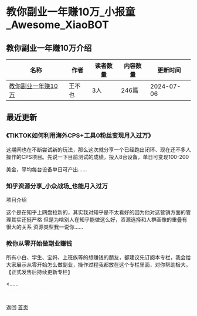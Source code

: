 # 教你副业一年赚10万_小报童_Awesome_XiaoBOT

## 教你副业一年赚10万介绍
>   
  


|名称|作者|读者数量|内容数量|更新时间|
|---|---|---|---|---|
|[教你副业一年赚10万](https://xiaobot.net/p/469152675?refer=0b133df9-27dc-423b-8101-639049001c13)|王不也|3人|246篇|2024-07-06|

## 最近更新
### 《TIKTOK如何利用海外CPS+工具0粉丝变现月入过万》

这期间也在不断尝试新的玩法，那么这次就分享一个已经跑出闭环、现在还不多人操作的CPS项目。先说一下目前测试的成绩，投入8台设备，单日可变现100-200

美金，平均每台设备单日可产出......

### 知乎资源分享_小众战场_也能月入过万

项目介绍

这个是在知乎上网盘拉新的，其实我对知乎是不太看好的因为他对这营销方面的管理其实还挺严格 但是为啥别人在知乎能做这么好，资源选择和人群画像的重叠有很大的关系
资源类型我一说你......

### 教你从零开始做副业赚钱

所有小白、学生、宝妈、上班族等的想赚钱的朋友，都建议先订阅本专栏，我会给大家展示从零开始怎么做副业，操作过程我都放在这个专栏里面，对你帮助极大。【正式发售后持续更新专栏】

<......


<a href="https://github.com/Reno9527/awesome-xiaobot" style="color: white; text-decoration: none;">awesome-xiaobot</a>

返回 [首页](../README.md)
